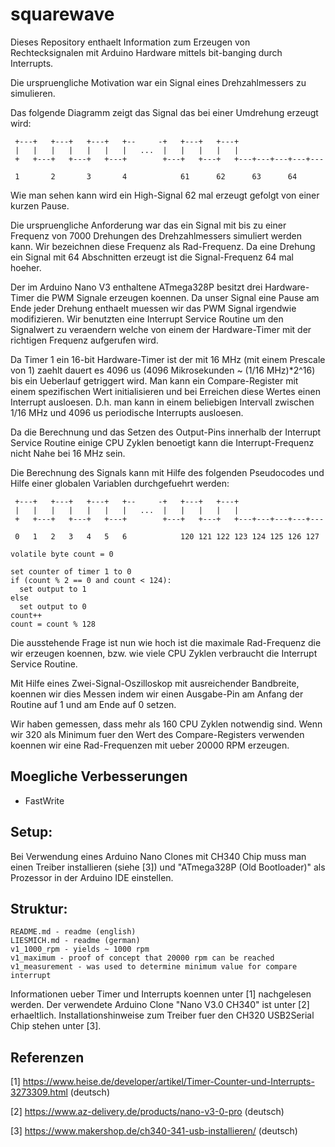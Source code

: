 # squarewave

Dieses Repository enthaelt Information zum Erzeugen von Rechtecksignalen mit Arduino Hardware mittels bit-banging durch Interrupts.

Die urspruengliche Motivation war ein Signal eines Drehzahlmessers zu simulieren.

Das folgende Diagramm zeigt das Signal das bei einer Umdrehung erzeugt wird:


```
 +---+   +---+   +---+   +--     -+   +---+   +---+                  
 |   |   |   |   |   |   |   ...  |   |   |   |   |
 +   +---+   +---+   +---+        +---+   +---+   +---+---+---+---+---

 1       2       3       4            61      62      63      64
```
 
Wie man sehen kann wird ein High-Signal 62 mal erzeugt gefolgt von einer kurzen Pause.

Die urspruengliche Anforderung war das ein Signal mit bis zu einer Frequenz von 7000 Drehungen des Drehzahlmessers simuliert werden kann.
Wir bezeichnen diese Frequenz als Rad-Frequenz. Da eine Drehung ein Signal mit 64 Abschnitten erzeugt ist die Signal-Frequenz 64 mal hoeher.

Der im Arduino Nano V3 enthaltene ATmega328P besitzt drei Hardware-Timer die PWM Signale erzeugen koennen.
Da unser Signal eine Pause am Ende jeder Drehung enthaelt muessen wir das PWM Signal irgendwie modifizieren.
Wir benutzten eine Interrupt Service Routine um den Signalwert zu veraendern welche von einem der Hardware-Timer mit der richtigen Frequenz aufgerufen wird.

Da Timer 1 ein 16-bit Hardware-Timer ist der mit 16 MHz (mit einem Prescale von 1) zaehlt dauert es 4096 us (4096 Mikrosekunden ~ (1/16 MHz)*2^16) bis ein Ueberlauf getriggert wird.
Man kann ein Compare-Register mit einem spezifischen Wert initialisieren und bei Erreichen diese Wertes einen Interrupt ausloesen. D.h. man kann in einem beliebigen Intervall zwischen 1/16 MHz und 4096 us periodische Interrupts ausloesen.

Da die Berechnung und das Setzen des Output-Pins innerhalb der Interrupt Service Routine einige CPU Zyklen benoetigt kann die Interrupt-Frequenz nicht Nahe bei 16 MHz sein.

Die Berechnung des Signals kann mit Hilfe des folgenden Pseudocodes und Hilfe einer globalen Variablen durchgefuehrt werden:

```
 +---+   +---+   +---+   +--     -+   +---+   +---+                  
 |   |   |   |   |   |   |   ...  |   |   |   |   |
 +   +---+   +---+   +---+        +---+   +---+   +---+---+---+---+---

 0   1   2   3   4   5   6            120 121 122 123 124 125 126 127

volatile byte count = 0

set counter of timer 1 to 0
if (count % 2 == 0 and count < 124):
  set output to 1
else
  set output to 0
count++
count = count % 128
```

Die ausstehende Frage ist nun wie hoch ist die maximale Rad-Frequenz die wir erzeugen koennen, bzw. wie viele CPU Zyklen verbraucht die Interrupt Service Routine.

Mit Hilfe eines Zwei-Signal-Oszilloskop mit ausreichender Bandbreite, koennen wir dies Messen indem wir einen Ausgabe-Pin am Anfang der Routine auf 1 und am Ende auf 0 setzen.

Wir haben gemessen, dass mehr als 160 CPU Zyklen notwendig sind. Wenn wir 320 als Minimum fuer den Wert des Compare-Registers verwenden koennen wir eine Rad-Frequenzen mit ueber 20000 RPM erzeugen.

## Moegliche Verbesserungen
- FastWrite

## Setup:
Bei Verwendung eines Arduino Nano Clones mit CH340 Chip muss man einen Treiber installieren (siehe [3]) und "ATmega328P (Old Bootloader)" als Prozessor in der Arduino IDE einstellen.

## Struktur:
```
README.md - readme (english)
LIESMICH.md - readme (german)
v1_1000_rpm - yields ~ 1000 rpm
v1_maximum - proof of concept that 20000 rpm can be reached
v1_measurement - was used to determine minimum value for compare interrupt
```

Informationen ueber Timer und Interrupts koennen unter [1] nachgelesen werden.
Der verwendete Arduino Clone "Nano V3.0 CH340" ist unter [2] erhaeltlich.
Installationshinweise zum Treiber fuer den CH320 USB2Serial Chip stehen unter [3].

## Referenzen

[1] https://www.heise.de/developer/artikel/Timer-Counter-und-Interrupts-3273309.html (deutsch)

[2] https://www.az-delivery.de/products/nano-v3-0-pro (deutsch)

[3] https://www.makershop.de/ch340-341-usb-installieren/ (deutsch)
